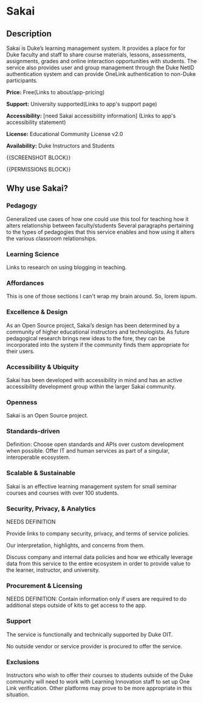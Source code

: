 # Sakai

## Description

Sakai is Duke’s learning management system. It provides a place for for Duke faculty and staff to share course materials, lessons, assessments, assignments, grades and online interaction opportunities with students. The service also provides user and group management through the Duke NetID authentication system and can provide OneLink authentication to non-Duke participants.

**Price:** Free(Links to about/app-pricing)

**Support:** University supported(Links to app's support page)

**Accessibility:** [need Sakai accessibility information] (Links to app's accessibility statement)

**License:** Educational Community License v2.0

**Availability:** Duke Instructors and Students

{{SCREENSHOT BLOCK}}

{{PERMISSIONS BLOCK}}

## Why use Sakai?
### Pedagogy
Generalized use cases of how one could use this tool for teaching
how it alters relationship between faculty/students
Several paragraphs pertaining to the types of pedagogies that this service enables and how using it alters the various classroom relationships.

### Learning Science
Links to research on using blogging in teaching.

### Affordances
This is one of those sections I can't wrap my brain around. So, lorem ispum.

### Excellence & Design
As an Open Source project, Sakai’s design has been determined by a community of higher educational instructors and technologists. As future pedagogical research brings new ideas to the fore, they can be incorporated into the system if the community finds them appropriate for their users. 

### Accessibility & Ubiquity
Sakai has been developed with accessibility in mind and has an active accessibility development group within the larger Sakai community. 

### Openness
Sakai is an Open Source project. 

### Standards-driven
Definition: Choose open standards and APIs over custom development when possible. Offer IT and human services as part of a singular, interoperable ecosystem.

### Scalable & Sustainable
Sakai is an effective learning management system for small seminar courses and courses with over 100 students. 

### Security, Privacy, & Analytics
NEEDS DEFINITION

Provide links to company security, privacy, and terms of service policies.

Our interpretation, highlights, and concerns from them.

Discuss company and internal data policies and how we ethically leverage data from this service to the entire ecosystem in order to provide value to the learner, instructor, and university.

### Procurement & Licensing
NEEDS DEFINITION: Contain information only if users are required to do additional steps outside of kits to get access to the app.

### Support
The service is functionally and technically supported by Duke OIT. 

No outside vendor or service provider is procured to offer the service.

### Exclusions
Instructors who wish to offer their courses to students outside of the Duke community will need to work with Learning Innovation staff to set up One Link verification. Other platforms may prove to be more appropriate in this situation. 
